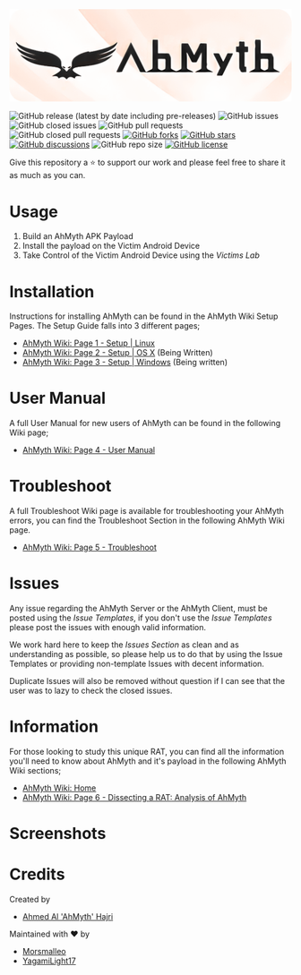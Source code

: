 <img src=".github/AhMyth-Banner.jpg" alt="Banner.png" />

![GitHub release (latest by date including pre-releases)](https://img.shields.io/github/v/release/Morsmalleo/AhMyth?color=crimson&include_prereleases) ![GitHub issues](https://img.shields.io/github/issues-raw/Morsmalleo/AhMyth?color=red) ![GitHub closed issues](https://img.shields.io/github/issues-closed-raw/Morsmalleo/AhMyth?color=light%20green) ![GitHub pull requests](https://img.shields.io/github/issues-pr-raw/Morsmalleo/AhMyth?color=red) ![GitHub closed pull requests](https://img.shields.io/github/issues-pr-closed-raw/Morsmalleo/AhMyth?color=light-green) [![GitHub forks](https://img.shields.io/github/forks/Morsmalleo/AhMyth)](https://github.com/Morsmalleo/AhMyth/network) [![GitHub stars](https://img.shields.io/github/stars/Morsmalleo/AhMyth)](https://github.com/Morsmalleo/AhMyth/stargazers) [![GitHub discussions](https://img.shields.io/github/discussions/Morsmalleo/AhMyth)](https://GitHub.com/Morsmalleo/AhMyth/discussions) ![GitHub repo size](https://img.shields.io/github/repo-size/Morsmalleo/AhMyth) [![GitHub license](https://img.shields.io/github/license/Morsmalleo/AhMyth)](https://github.com/Morsmalleo/AhMyth/blob/master/LICENSE.md)

Give this repository a ⭐ to support our work
and please feel free to share it as much as you can.
#

Usage
=====
01. Build an AhMyth APK Payload
02. Install the payload on the Victim Android Device
03. Take Control of the Victim Android Device using the *Victims Lab*
#

Installation
============
Instructions for installing AhMyth can be found in the AhMyth Wiki Setup Pages.
The Setup Guide falls into 3 different pages;

- [AhMyth Wiki: Page 1 - Setup | Linux](https://github.com/Morsmalleo/AhMyth/wiki/Page-1.-Setup-%7C-Linux)
- [AhMyth Wiki: Page 2 - Setup | OS X](https://github.com/Morsmalleo/AhMyth/wiki/Page-2.-Setup-%7C-OS-X-*Being-Written*) (Being Written)
- [AhMyth Wiki: Page 3 - Setup | Windows](https://github.com/Morsmalleo/AhMyth/wiki/Page-3.-Setup-%7C-Windows-*Being-Written*) (Being written)
#

User Manual
===========
A full User Manual for new users of AhMyth can be found in the following Wiki page; 
- [AhMyth Wiki: Page 4 - User Manual](https://github.com/Morsmalleo/AhMyth/wiki/Page-4.-User-Manual)
#

Troubleshoot
============
A full Troubleshoot Wiki page is available for troubleshooting your AhMyth errors, 
you can find the Troubleshoot Section in the following AhMyth Wiki page.
- [AhMyth Wiki: Page 5 - Troubleshoot](https://github.com/Morsmalleo/AhMyth/wiki/Page-5.-Troubleshoot)
#

Issues
======
Any issue regarding the AhMyth Server or the AhMyth Client, must be posted using the *Issue Templates*, if you don't use the *Issue Templates* please post the issues with enough valid information.

We work hard here to keep the *Issues Section* as clean and as understanding as possible,
so please help us to do that by using the Issue Templates or providing non-template Issues with decent information.

Duplicate Issues will also be removed without question if I can see that the user was to lazy to check the closed issues.
#

Information
===========
For those looking to study this unique RAT, you can find all the information you'll need to know about AhMyth and it's payload in the following AhMyth Wiki sections;
- [AhMyth Wiki: Home](https://github.com/Morsmalleo/AhMyth/wiki)
- [AhMyth Wiki: Page 6 - Dissecting a RAT: Analysis of AhMyth](https://github.com/Morsmalleo/AhMyth/wiki/Page-6.-Dissecting-a-RAT:-Analysis-of-AhMyth)
#

Screenshots
===========
#

Credits
=======

Created by
- [Ahmed Al 'AhMyth' Hajri](https://github.com/AhMyth)

Maintained with ❤️ by
- [Morsmalleo](https://github.com/Morsmalleo)
- [YagamiLight17](https://github.com/YagamiLight17)
